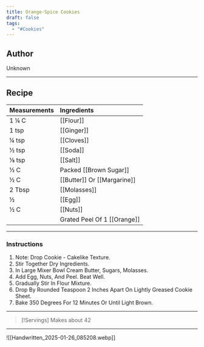```yaml
---
title: Orange-Spice Cookies
draft: false
tags:
  - "#Cookies"
---
```

## Author
Unknown
___
## Recipe

| Measurements | Ingredients                 |
| :----------- | :-------------------------- |
| 1 ¼ C        | [[Flour]]                   |
| 1 tsp        | [[Ginger]]                  |
| ¼ tsp        | [[Cloves]]                  |
| ½ tsp        | [[Soda]]                    |
| ⅛ tsp        | [[Salt]]                    |
| ½ C          | Packed [[Brown Sugar]]      |
| ½ C          | [[Butter]] Or [[Margarine]] |
| 2 Tbsp       | [[Molasses]]                |
| ½            | [[Egg]]                     |
| ½ C          | [[Nuts]]                    |
|              | Grated Peel Of 1 [[Orange]] |

___
### Instructions
1.  Note: Drop Cookie - Cakelike Texture.
2.  Stir Together Dry Ingredients.
3.  In Large Mixer Bowl Cream Butter, Sugars, Molasses.
4.  Add Egg, Nuts, And Peel. Beat Well.
5.  Gradually Stir In Flour Mixture.
6.  Drop By Rounded Teaspoon 2 Inches Apart On Lightly Greased Cookie Sheet.
7.  Bake 350 Degrees For 12 Minutes Or Until Light Brown.
___

>[!Servings]
>Makes about 42

___
![[Handwritten_2025-01-26_085208.webp]]